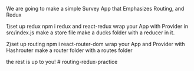 We are going to make a simple Survey App that Emphasizes Routing, and Redux

1)set up redux
npm i redux and react-redux
wrap your App with Provider in src/index.js
make a store file
make a ducks folder with a reducer in it.

2)set up routing
npm i react-router-dom
wrap your App and Provider with Hashrouter
make a router folder with a routes folder

the rest is up to you! # routing-redux-practice
